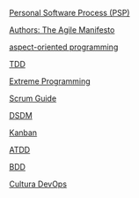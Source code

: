 [Personal Software Process (PSP)](https://www.geeksforgeeks.org/personal-software-process-psp/)

[Authors: The Agile Manifesto](https://agilemanifesto.org/authors.html)

[aspect-oriented programming
](https://flowframework.readthedocs.io/en/stable/TheDefinitiveGuide/PartIII/AspectOrientedProgramming.html#:~:text=Aspect%2DOriented%20Programming%20(AOP),software%20application%20to%20improve%20modularization.)

[TDD](https://www.browserstack.com/guide/what-is-test-driven-development)

[Extreme Programming](https://asana.com/pt/resources/extreme-programming-xp)

[Scrum Guide](https://scrumguides.org/scrum-guide.html)

[DSDM](https://www.agilebusiness.org/business-agility/what-is-dsdm.html)

[Kanban](https://businessmap.io/pt/recursos-kanban/primeiros-passos/o-que-e-kanban)

[ATDD](https://www.nimblework.com/pt-br/agile/desenvolvimento-dirigido-por-teste-de-aceitacao-atdd/#:~:text=O%20Acceptance%20Test%2DDriven%20Development,testes%20desempenha%20um%20papel%20importante)

[BDD](https://coodesh.com/blog/candidates/metodologias/bdd-na-pratica-entenda-o-que-e-e-como-funciona/)

[Cultura DevOps](https://www.profissionaisti.com.br/cultura-devops/)